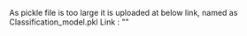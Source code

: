 As pickle file is too large it is uploaded at below link, named as Classification_model.pkl
Link : ""
